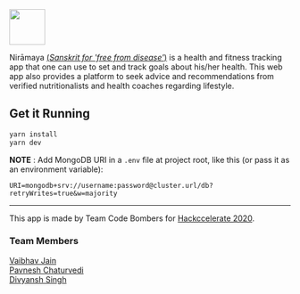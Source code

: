 <img src="https://i.stack.imgur.com/wVl1M.png" height="64">

Nirāmaya [(_Sanskrit for 'free from disease'_)](https://www.wisdomlib.org/definition/niramaya#language) is a health and fitness tracking app that one can use to set and track goals about his/her health. This web app also provides a platform to seek advice and recommendations from verified nutritionalists and health coaches regarding lifestyle.

## Get it Running

```sh
yarn install
yarn dev
```

**NOTE** : Add MongoDB URI in a `.env` file at project root, like this (or pass it as an environment variable):

```env
URI=mongodb+srv://username:password@cluster.url/db?retryWrites=true&w=majority
```

---

This app is made by Team Code Bombers for [Hackccelerate 2020](https://www.hackerearth.com/challenges/hackathon/hackccelerate-2020/).

### Team Members

[Vaibhav Jain](https://github.com/vaibhav-jain18)\
[Pavnesh Chaturvedi](https://github.com/pc-beast)\
[Divyansh Singh](https://github.com/brc-dd)
